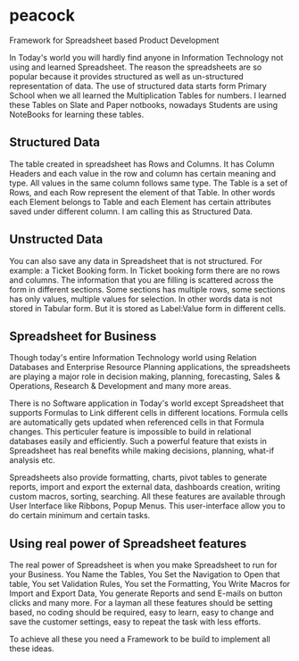 # peacock
Framework for Spreadsheet based Product Development

In Today's world you will hardly find anyone in Information Technology not using and learned Spreadsheet.
The reason the spreadsheets are so popular because it provides structured as well as un-structured representation of data.
The use of structured data starts form Primary School when we all learned the Multiplication Tables for numbers. I learned these Tables on Slate and Paper notbooks, nowadays Students are using NoteBooks for learning these tables.

Structured Data
----------------
The table created in spreadsheet has Rows and Columns. It has Column Headers and each value in the row and column has certain meaning and type. All values in the same column follows same type. 
The Table is a set of Rows, and each Row represent the element of that Table. In other words each Element belongs to Table and each Element has certain attributes saved under different column. I am calling this as Structured Data.

Unstructed Data
----------------
You can also save any data in Spreadsheet that is not structured. For example: a Ticket Booking form. In Ticket booking form there are no rows and columns. The information that you are filling is scattered across the form in different sections. Some sections has multiple rows, some sections has only values, multiple values for selection. In other words data is not stored in Tabular form. But it is stored as Label:Value form in different cells.


Spreadsheet for Business 
-------------------------
Though today's entire Information Technology world using Relation Databases and Enterprise Resource Planning applications, the spreadsheets are playing a major role in decision making, planning, forecasting, Sales & Operations, Research & Development and many more areas.

There is no Software application in Today's world except Spreadsheet that supports Formulas to Link different cells in different locations. Formula cells are automatically gets updated when referenced cells in that Formula changes. This perticuler feature is impossible to build in relational databases easily and efficiently. Such a powerful feature that exists in Spreadsheet has real benefits while making decisions, planning, what-if analysis etc. 

Spreadsheets also provide formatting, charts, pivot tables to generate reports, import and export the external data, dashboards creation, writing custom macros, sorting, searching. All these features are available through User Interface like Ribbons, Popup Menus. This user-interface allow you to do certain minimum and certain tasks. 

Using real power of Spreadsheet features
-----------------------------------------
The real power of Spreadsheet is when you make Spreadsheet to run for your Business. You Name the Tables, You Set the Navigation to Open that table, You set Validation Rules, You set the Formatting, You Write Macros for Import and Export Data, You generate Reports and send E-mails on button clicks and many more. For a layman all these features should be setting based, no coding should be required, easy to learn, easy to change and save the customer settings, easy to repeat the task with less efforts. 

To achieve all these you need a Framework to be build to implement all these ideas.





